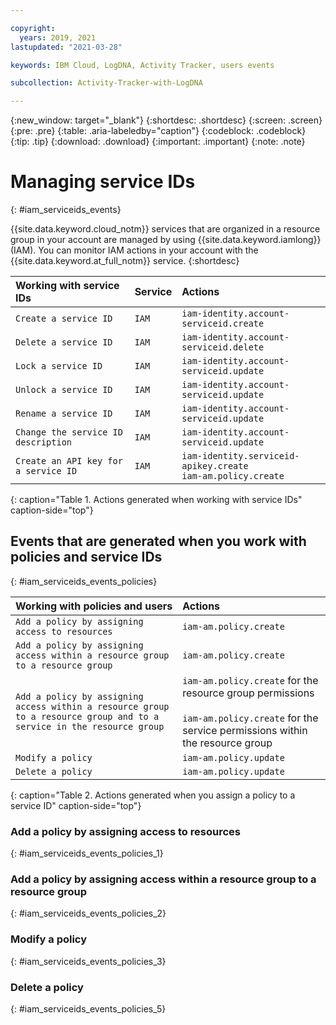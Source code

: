 ```yaml
---

copyright:
  years: 2019, 2021
lastupdated: "2021-03-28"

keywords: IBM Cloud, LogDNA, Activity Tracker, users events

subcollection: Activity-Tracker-with-LogDNA

---
```


{:new_window: target="_blank"}
{:shortdesc: .shortdesc}
{:screen: .screen}
{:pre: .pre}
{:table: .aria-labeledby="caption"}
{:codeblock: .codeblock}
{:tip: .tip}
{:download: .download}
{:important: .important}
{:note: .note}

# Managing service IDs
{: #iam_serviceids_events}

{{site.data.keyword.cloud_notm}} services that are organized in a resource group in your account are managed by using {{site.data.keyword.iamlong}} (IAM). You can monitor IAM actions in your account with the {{site.data.keyword.at_full_notm}} service.
{:shortdesc}



| Working with service IDs            | Service     | Actions                                        |
|:------------------------------------|:------------|:-----------------------------------------------|
| `Create a service ID`               | `IAM`       | `iam-identity.account-serviceid.create` |
| `Delete a service ID`               | `IAM`       | `iam-identity.account-serviceid.delete` | 
| `Lock a service ID`                 |  `IAM`       |`iam-identity.account-serviceid.update` |
| `Unlock a service ID`               |  `IAM`       |`iam-identity.account-serviceid.update` |
| `Rename a service ID`               |  `IAM`       |`iam-identity.account-serviceid.update` |
| `Change the service ID description` |  `IAM`       |`iam-identity.account-serviceid.update` |
| `Create an API key for a service ID` |  `IAM`       |`iam-identity.serviceid-apikey.create` </br>`iam-am.policy.create`|
{: caption="Table 1. Actions generated when working with service IDs" caption-side="top"} 




## Events that are generated when you work with policies and service IDs
{: #iam_serviceids_events_policies}

| Working with policies and users                                                 | Actions                                        |
|:--------------------------------------------------------------------------------|:-----------------------------------------------|
| `Add a policy by assigning access to resources`                                 | `iam-am.policy.create  `   |
| `Add a policy by assigning access within a resource group to a resource group`  | `iam-am.policy.create` |
| `Add a policy by assigning access within a resource group to a resource group and to a service in the resource group` | `iam-am.policy.create` for the resource group permissions </br></br>`iam-am.policy.create` for the service permissions within the resource group |
| `Modify a policy`                                                               | `iam-am.policy.update` |
| `Delete a policy`                                                               | `iam-am.policy.update` |
{: caption="Table 2. Actions generated when you assign a policy to a service ID" caption-side="top"} 


### Add a policy by assigning access to resources
{: #iam_serviceids_events_policies_1}


### Add a policy by assigning access within a resource group to a resource group
{: #iam_serviceids_events_policies_2}


### Modify a policy
{: #iam_serviceids_events_policies_3}


### Delete a policy
{: #iam_serviceids_events_policies_5}




